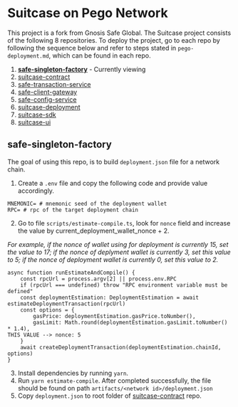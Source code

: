 # Suitcase on Pego Network
This project is a fork from Gnosis Safe Global. The Suitcase project consists of the following 8 repositories. To deploy the project, go to each repo by following the sequence below and refer to steps stated in `pego-deployment.md`, which can be found in each repo.

1. **[safe-singleton-factory](https://github.com/Pego-DAO/safe-singleton-factory)** - Currently viewing
2. [suitcase-contract](https://github.com/Pego-DAO/suitcase-contract)
3. [safe-transaction-service](https://github.com/Pego-DAO/safe-transaction-service)
4. [safe-client-gateway](https://github.com/Pego-DAO/safe-client-gateway)
5. [safe-config-service](https://github.com/Pego-DAO/safe-config-service)
6. [suitcase-deployment](https://github.com/Pego-DAO/suitcase-deployment)
7. [suitcase-sdk](https://github.com/Pego-DAO/suitcase-sdk)
8. [suitcase-ui](https://github.com/Pego-DAO/suitcase-ui)

## safe-singleton-factory
The goal of using this repo, is to build `deployment.json` file for a network chain.

1. Create a `.env` file and copy the following code and provide value accordingly.
```
MNEMONIC= # mnemonic seed of the deployment wallet
RPC= # rpc of the target deployment chain
```
2. Go to file `scripts/estimate-compile.ts`, look for `nonce` field and increase the value by current_deployment_wallet_nonce + 2. 

*For example, if the nonce of wallet using for deployment is currently 15, set the value to 17; if the nonce of deplyment wallet is currently 3, set this value to 5; if the nonce of deployment wallet is currently 0, set this value to 2.*

```
async function runEstimateAndCompile() {
	const rpcUrl = process.argv[2] || process.env.RPC
	if (rpcUrl === undefined) throw "RPC environment variable must be defined"
    const deploymentEstimation: DeploymentEstimation = await estimateDeploymentTransaction(rpcUrl)
    const options = {
        gasPrice: deploymentEstimation.gasPrice.toNumber(),
        gasLimit: Math.round(deploymentEstimation.gasLimit.toNumber() * 1.4),
THIS VALUE --> nonce: 5
    }
    await createDeploymentTransaction(deploymentEstimation.chainId, options)
}
```
3. Install dependencies by running `yarn`.
4. Run `yarn estimate-compile`. After completed successfully, the file should be found on path `artifacts/<network id>/deployment.json`
5. Copy `deployment.json` to root folder of [suitcase-contract](https://github.com/Pego-DAO/suitcase-contract) repo.